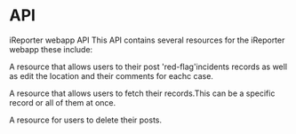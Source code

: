 # API
iReporter webapp API
This API contains several resources for the iReporter webapp these include:

A resource that allows users to their post 'red-flag'incidents records as well as edit the location and their comments for eachc case.

A resource that allows users to fetch their records.This can be a specific record or all of them at once.

A resource for users to delete their posts.
